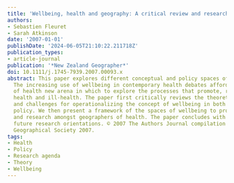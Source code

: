 ```yaml
---
title: 'Wellbeing, health and geography: A critical review and research agenda'
authors:
- Sebastien Fleuret
- Sarah Atkinson
date: '2007-01-01'
publishDate: '2024-06-05T21:10:22.211718Z'
publication_types:
- article-journal
publication: '*New Zealand Geographer*'
doi: 10.1111/j.1745-7939.2007.00093.x
abstract: This paper explores different conceptual and policy spaces of wellbeing.
  The increasing use of wellbeing in contemporary health debates affords geographers
  of health new arena in which to explore the processes that promote, remedy or regenerate
  health and ill-health. The paper first critically reviews the theoretical approaches
  and challenges for operationalizing the concept of wellbeing in both research and
  policy. We then present a framework of the spaces of wellbeing to provoke discussion
  and research amongst geographers of health. The paper concludes with proposals for
  future research orientations. © 2007 The Authors Journal compilation © The New Zealand
  Geographical Society 2007.
tags:
- Health
- Policy
- Research agenda
- Theory
- Wellbeing
---
```

